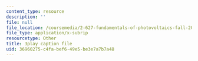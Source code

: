 ```yaml
---
content_type: resource
description: ''
file: null
file_location: /coursemedia/2-627-fundamentals-of-photovoltaics-fall-2013/36960275c4fabef649e5be3e7a7b7a48_lLcDbHI5KGU.srt
file_type: application/x-subrip
resourcetype: Other
title: 3play caption file
uid: 36960275-c4fa-bef6-49e5-be3e7a7b7a48
---
```

